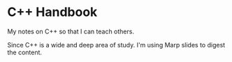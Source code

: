 # C++ Handbook

My notes on C++ so that I can teach others.

Since C++ is a wide and deep area of study. I'm using Marp slides to digest the content.